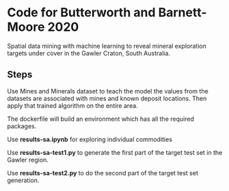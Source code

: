 # Code for Butterworth and Barnett-Moore 2020
Spatial data mining with machine learning to reveal mineral exploration targets under cover in the Gawler Craton, South Australia.

## Steps
Use Mines and Minerals dataset to teach the model the values from the datasets are associated with mines and known deposit locations. Then apply that trained algorithm on the entire area.

The dockerfile will build an environment which has all the required packages.

Use **results-sa.ipynb** for exploring individual commodities

Use **results-sa-test1.py** to generate the first part of the target test set in the Gawler region.

Use **results-sa-test2.py** to do the second part of the target test set generation. 
